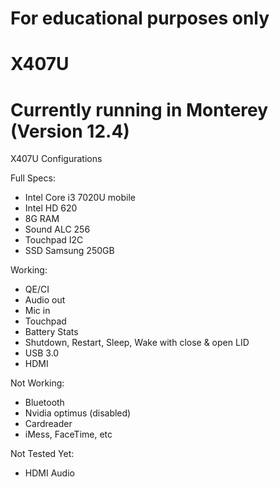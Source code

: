 # For educational purposes only
# X407U
# Currently running in Monterey (Version 12.4)
X407U Configurations

Full Specs:

- Intel Core i3 7020U mobile
- Intel HD 620
- 8G RAM
- Sound ALC 256
- Touchpad I2C
- SSD Samsung 250GB

Working:
- QE/CI 
- Audio out
- Mic in 
- Touchpad
- Battery Stats
- Shutdown, Restart, Sleep, Wake with close & open LID
- USB 3.0
- HDMI

Not Working:
- Bluetooth
- Nvidia optimus (disabled)
- Cardreader
- iMess, FaceTime, etc

Not Tested Yet:
- HDMI Audio
